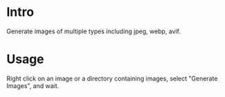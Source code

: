 # Intro
Generate images of multiple types including jpeg, webp, avif.

# Usage
Right click on an image or a directory containing images, select "Generate Images", and wait.
